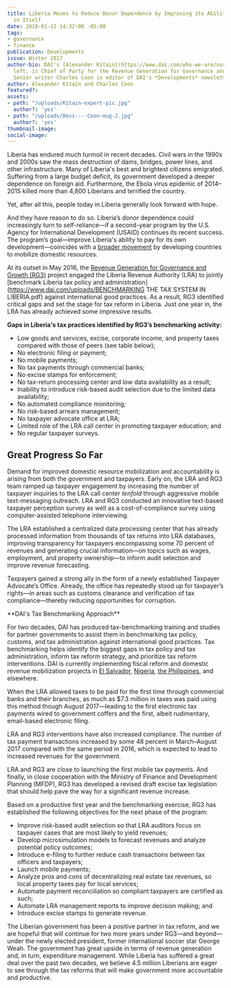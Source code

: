 ```yaml
---
title: Liberia Moves to Reduce Donor Dependence by Improving its Ability to Invest
  in Itself
date: 2018-01-12 14:32:00 -05:00
tags:
- governance
- finance
publication: Developments
issue: Winter 2017
author-bio: DAI's [Alexander Kitain](https://www.dai.com/who-we-are/our-team/alexander-kitain),
  left, is Chief of Party for the Revenue Generation for Governance and Growth program.
  Senior writer Charles Coon is editor of DAI's *Developments* newsletter.
author: Alexander Kitain and Charles Coon
featured?: 
assets:
- path: "/uploads/Kitain-expert-pic.jpg"
  author?: 'yes'
- path: "/uploads/Devs----Coon-mug-2.jpg"
  author?: 'yes'
thumbnail-image: 
social-image: 
---
```


Liberia has endured much turmoil in recent decades. Civil wars in the 1990s and 2000s saw the mass destruction of dams, bridges, power lines, and other infrastructure. Many of Liberia's best and brightest citizens emigrated. Suffering from a large budget deficit, its government developed a deeper dependence on foreign aid. Furthermore, the Ebola virus epidemic of 2014–2015 killed more than 4,800 Liberians and terrified the country.

Yet, after all this, people today in Liberia generally look forward with hope.




And they have reason to do so. Liberia’s donor dependence could increasingly turn to self-reliance—if a second-year program by the U.S. Agency for International Development (USAID) continues its recent success. The program’s goal—improve Liberia's ability to pay for its own development—coincides with a [broader movement](http://dai-global-developments.com/articles/long-term-fiscal-reform-takes-root-in-el-salvador-and-elsewhere/) by developing countries to mobilize domestic resources.

At its outset in May 2016, the [Revenue Generation for Governance and Growth (RG3)](https://www.dai.com/our-work/projects/liberia-revenue-generation-governance-and-growth-rg3) project engaged the Liberia Revenue Authority (LRA) to jointly [benchmark Liberia tax policy and administration](https://www.dai.com/uploads/BENCHMARKING THE TAX SYSTEM IN LIBERIA.pdf) against international good practices. As a result, RG3 identified critical gaps and set the stage for tax reform in Liberia. Just one year in, the LRA has already achieved some impressive results.

<aside><p><strong>Gaps in Liberia's tax practices identified by RG3’s benchmarking activity:</strong></p>
<ul>
<li>Low goods and services, excise, corporate income, and property taxes compared with those of peers (see table below);</li>
<li>No electronic filing or payment;</li>
<li>No mobile payments;</li>
<li>No tax payments through commercial banks;</li>
<li>No excise stamps for enforcement;</li>
<li>No tax-return processing center and low data availability as a result;</li>
<li>Inability to introduce risk-based audit selection due to the limited data availability;</li>
<li>No automated compliance monitoring;</li>
<li>No risk-based arrears management;</li>
<li>No taxpayer advocate office at LRA;</li>
<li>Limited role of the LRA call center in promoting taxpayer education; and</li>
<li>No regular taxpayer surveys.</li>
</ul>
</aside>

## Great Progress So Far

Demand for improved domestic resource mobilization and accountability is arising from both the government and taxpayers. Early on, the LRA and RG3 team ramped up taxpayer engagement by increasing the number of taxpayer inquiries to the LRA call center *tenfold* through aggressive mobile text-messaging outreach. LRA and RG3 conducted an innovative text-based taxpayer perception survey as well as a cost-of-compliance survey using computer-assisted telephone interviewing.

The LRA established a centralized data processing center that has already processed information from thousands of tax returns into LRA databases, improving transparency for taxpayers encompassing some 70 percent of revenues and generating crucial information—on topics such as wages, employment, and property ownership—to inform audit selection and improve revenue forecasting.

Taxpayers gained a strong ally in the form of a newly established Taxpayer Advocate’s Office. Already, the office has repeatedly stood up for taxpayer’s rights—in areas such as customs clearance and verification of tax compliance—thereby reducing opportunities for corruption.

<aside>**DAI's Tax Benchmarking Approach**

For two decades, DAI has produced tax-benchmarking training and studies for partner governments to assist them in benchmarking tax policy, customs, and tax administration against international good practices. Tax benchmarking helps identify the biggest gaps in tax policy and tax administration, inform tax reform strategy, and prioritize tax reform interventions. DAI is currently implementing fiscal reform and domestic revenue mobilization projects in [El Salvador](http://dai-global-developments.com/articles/when-tax-reform-leads-to-increased-funding-for-health-services/), [Nigeria](https://www.dai.com/our-work/projects/nigeria-state-partnership-accountability-responsiveness-and-capability-sparc), [the Philippines](http://dai-global-developments.com/articles/philippines-increases-tax-collections-by-11-billion-year-over-yearwithout-raising-rates/), and elsewhere.</aside>

When the LRA allowed taxes to be paid for the first time through commercial banks and their branches, as much as $7.3 million in taxes was paid using this method though August 2017—leading to the first electronic tax payments wired to government coffers and the first, albeit rudimentary, email-based electronic filing.
 
LRA and RG3 interventions have also increased compliance. The number of tax payment transactions increased by some 48 percent in March–August 2017 compared with the same period in 2016, which is expected to lead to increased revenues for the government.

LRA and RG3 are close to launching the first mobile tax payments. And finally, in close cooperation with the Ministry of Finance and Development Planning (MFDP), RG3 has developed a revised draft excise tax legislation that should help pave the way for a significant revenue increase.

<script id="infogram_0__/QBehpEVGpci6ueSMpwHz" title="Liberia&amp;amp;#39;s Deficit/Revenues vs. GDP" src="https://e.infogram.com/js/dist/embed.js?ur0" type="text/javascript"></script>

Based on a productive first year and the benchmarking exercise, RG3 has established the following objectives for the next phase of the program:
* Improve risk-based audit selection so that LRA auditors focus on taxpayer cases that are most likely to yield revenues;
* Develop microsimulation models to forecast revenues and analyze potential policy outcomes;
* Introduce e-filing to further reduce cash transactions between tax officers and taxpayers;
* Launch mobile payments;
* Analyze pros and cons of decentralizing real estate tax revenues, so local property taxes pay for local services;
* Automate payment reconciliation so compliant taxpayers are certified as such;
* Automate LRA management reports to improve decision making; and
* Introduce excise stamps to generate revenue.
 
The Liberian government has been a positive partner in tax reform, and we are hopeful that will continue for two more years under RG3—and beyond—under the newly elected president, former international soccer star George Weah. The government has great upside in terms of revenue generation and, in turn, expenditure management. While Liberia has suffered a great deal over the past two decades, we believe 4.5 million Liberians are eager to see through the tax reforms that will make government more accountable and productive.
